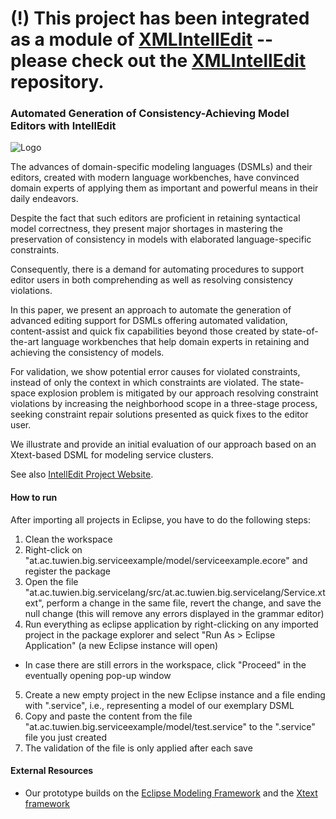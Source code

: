 # (!) This project has been integrated as a module of [XMLIntellEdit](https://github.com/patrickneubauer/XMLIntellEdit) -- please check out the [XMLIntellEdit](https://github.com/patrickneubauer/XMLIntellEdit) repository.

### Automated Generation of Consistency-Achieving Model Editors with IntellEdit
![Logo](http://intelledit.big.tuwien.ac.at/img/IntellEditLogo.svg)

The advances of domain-specific modeling languages (DSMLs) and their editors, created with modern language workbenches, have convinced domain experts of applying them as important and powerful means in their daily endeavors. 

Despite the fact that such editors are proficient in retaining syntactical model correctness, they present major shortages in mastering the preservation of consistency in models with elaborated language-specific constraints.

Consequently, there is a demand for automating procedures to support editor users in both comprehending as well as resolving consistency violations.

In this paper, we present an approach to automate the generation of advanced editing support for DSMLs offering automated validation, content-assist and quick fix capabilities beyond those created by state-of-the-art language workbenches that help domain experts in retaining and achieving the consistency of models.

For validation, we show potential error causes for violated constraints, instead of only the context in which constraints are violated.
The state-space explosion problem is mitigated by our approach resolving constraint violations by increasing the neighborhood scope in a three-stage process, seeking constraint repair solutions presented as quick fixes to the editor user.

We illustrate and provide an initial evaluation of our approach based on an Xtext-based DSML for modeling service clusters.

See also [IntellEdit Project Website](http://intelledit.big.tuwien.ac.at).

#### How to run 

After importing all projects in Eclipse, you have to do the following steps:

1. Clean the workspace
2. Right-click on "at.ac.tuwien.big.serviceexample/model/serviceexample.ecore" and register the package
3. Open the file "at.ac.tuwien.big.servicelang/src/at.ac.tuwien.big.servicelang/Service.xtext", perform a change in the same file, revert the change, and save the null change (this will remove any errors displayed in the grammar editor)
4. Run everything as eclipse application by right-clicking on any imported project in the package explorer and select "Run As > Eclipse Application" (a new Eclipse instance will open)
+ In case there are still errors in the workspace, click "Proceed" in the eventually opening pop-up window
5. Create a new empty project in the new Eclipse instance and a file ending with ".service", i.e., representing a model of our exemplary DSML
6. Copy and paste the content from the file "at.ac.tuwien.big.serviceexample/model/test.service" to the ".service" file you just created
1. The validation of the file is only applied after each save

#### External Resources

* Our prototype builds on the [Eclipse Modeling Framework](https://eclipse.org/modeling/emf/) and the [Xtext framework](https://eclipse.org/Xtext/) 
